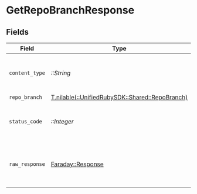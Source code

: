 # GetRepoBranchResponse


## Fields

| Field                                                                                | Type                                                                                 | Required                                                                             | Description                                                                          |
| ------------------------------------------------------------------------------------ | ------------------------------------------------------------------------------------ | ------------------------------------------------------------------------------------ | ------------------------------------------------------------------------------------ |
| `content_type`                                                                       | *::String*                                                                           | :heavy_check_mark:                                                                   | HTTP response content type for this operation                                        |
| `repo_branch`                                                                        | [T.nilable(::UnifiedRubySDK::Shared::RepoBranch)](../../models/shared/repobranch.md) | :heavy_minus_sign:                                                                   | Successful                                                                           |
| `status_code`                                                                        | *::Integer*                                                                          | :heavy_check_mark:                                                                   | HTTP response status code for this operation                                         |
| `raw_response`                                                                       | [Faraday::Response](https://www.rubydoc.info/gems/faraday/Faraday/Response)          | :heavy_check_mark:                                                                   | Raw HTTP response; suitable for custom response parsing                              |